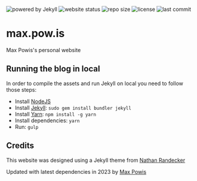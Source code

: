 ![powered by Jekyll](https://img.shields.io/badge/powered_by-Jekyll-blue.svg)
![website status](https://img.shields.io/website/https/max.pow.is?down_color=red&down_message=offline&up_color=green&up_message=online)
![repo size](https://img.shields.io/github/repo-size/maxpowis/maxpowis.github.io)
![license](https://img.shields.io/github/license/maxpowis/maxpowis.github.io)
![last commit](https://img.shields.io/github/last-commit/maxpowis/maxpowis.github.io)

# max.pow.is

Max Powis's personal website

## Running the blog in local

In order to compile the assets and run Jekyll on local you need to follow those steps:

- Install [NodeJS](https://nodejs.org/)
- Install [Jekyll](https://jekyllrb.com): `sudo gem install bundler jekyll`
- Install [Yarn](https://yarnpkg.com/): `npm install -g yarn`
- Install dependencies: `yarn`
- Run: `gulp`

## Credits

This website was designed using a Jekyll theme from [Nathan Randecker](https://github.com/nrandecker/particle)

Updated with latest dependencies in 2023 by [Max Powis](https://github.com/maxpowis/particle)
